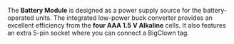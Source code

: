 The **Battery Module** is designed as a power supply source for the battery-operated units. The integrated low-power buck converter provides an excellent efficiency from the **four AAA 1.5 V Alkaline** cells. It also features an extra 5-pin socket where you can connect a BigClown tag.
